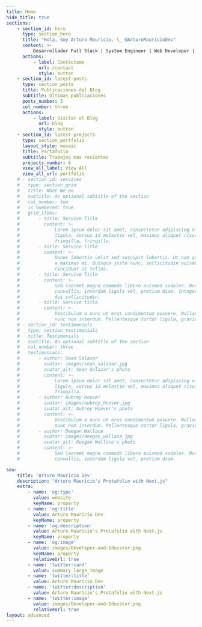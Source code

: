 ```yaml
---
title: Home
hide_title: true
sections:
    - section_id: hero
      type: section_hero
      title: "Hola, Soy Arturo Mauricio. \_ @ArturoMauricioDev"
      content: >-
          Desarrollador Full Stack | System Engineer | Web Developer | JavaScript | React.Js | Node | Express | PostgreSQL | Next.Js | Backend | Frontend | HTML/CSS | Linux System Administrator | Educator | +1000 Personas Formadas
      actions:
          - label: Contáctame
            url: /contact
            style: button
    - section_id: latest-posts
      type: section_posts
      title: Publicaciones del Blog
      subtitle: Últimas publicaciones
      posts_number: 3
      col_number: three
      actions:
          - label: Visitar el Blog
            url: blog
            style: button
    - section_id: latest-projects
      type: section_portfolio
      layout_style: mosaic
      title: Portafolio
      subtitle: Trabajos más recientes
      projects_number: 6
      view_all_label: View All
      view_all_url: portfolio
    # - section_id: services
    #   type: section_grid
    #   title: What We Do
    #   subtitle: An optional subtitle of the section
    #   col_number: two
    #   is_numbered: true
    #   grid_items:
    #       - title: Service Title
    #         content: >-
    #             Lorem ipsum dolor sit amet, consectetur adipiscing elit. Donec nisl
    #             ligula, cursus id molestie vel, maximus aliquet risus. Vivamus in nibh
    #             fringilla, fringilla.
    #       - title: Service Title
    #         content: >-
    #             Donec lobortis velit sed suscipit lobortis. Ut non quam metus. Nullam
    #             a maximus mi. Quisque justo nunc, sollicitudin euismod euismod at,
    #             tincidunt ut tellus.
    #       - title: Service Title
    #         content: >-
    #             Sed laoreet magna commodo libero euismod sodales. Nunc ac libero
    #             convallis, interdum ligula vel, pretium diam. Integer commodo sem at
    #             dui sollicitudin.
    #       - title: Service title
    #         content: >-
    #             Vestibulum a nunc ut eros condimentum posuere. Nullam dapibus quis
    #             nunc non interdum. Pellentesque tortor ligula, gravida ac commodo eu.
    # - section_id: testimonials
    #   type: section_testimonials
    #   title: Testimonials
    #   subtitle: An optional subtitle of the section
    #   col_number: three
    #   testimonials:
    #       - author: Sean Salazar
    #         avatar: images/sean_salazar.jpg
    #         avatar_alt: Sean Salazar's photo
    #         content: >-
    #             Lorem ipsum dolor sit amet, consectetur adipiscing elit. Donec nisl
    #             ligula, cursus id molestie vel, maximus aliquet risus. Vivamus in nibh
    #             fringilla.
    #       - author: Aubrey Hoover
    #         avatar: images/aubrey_hoover.jpg
    #         avatar_alt: Aubrey Hoover's photo
    #         content: >-
    #             Vestibulum a nunc ut eros condimentum posuere. Nullam dapibus quis
    #             nunc non interdum. Pellentesque tortor ligula, gravida ac commodo eu.
    #       - author: Deegan Wallace
    #         avatar: images/deegan_wallace.jpg
    #         avatar_alt: Deegan Wallace's photo
    #         content: >-
    #             Sed laoreet magna commodo libero euismod sodales. Nunc ac libero
    #             convallis, interdum ligula vel, pretium diam.

seo:
    title: 'Arturo Mauricio Dev'
    description: "Arturo Mauricio's Protafolio with Next.js"
    extra:
        - name: 'og:type'
          value: website
          keyName: property
        - name: 'og:title'
          value: Arturo Mauricio Dev
          keyName: property
        - name: 'og:description'
          value: Arturo Mauricio's Protafolio with Next.js
          keyName: property
        - name: 'og:image'
          value: images/Developer-and-Educator.png
          keyName: property
          relativeUrl: true
        - name: 'twitter:card'
          value: summary_large_image
        - name: 'twitter:title'
          value: Arturo Mauricio Dev
        - name: 'twitter:description'
          value: Arturo Mauricio's Protafolio with Next.js
        - name: 'twitter:image'
          value: images/Developer-and-Educator.png
          relativeUrl: true
layout: advanced
---
```


